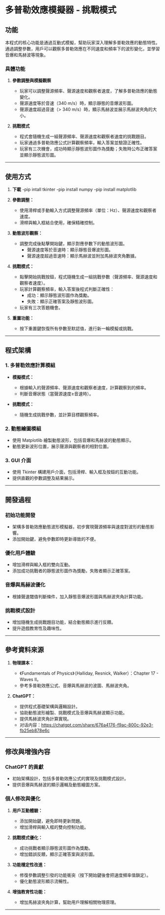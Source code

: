 # 多普勒效應模擬器 - 挑戰模式

## 功能
本程式的核心功能是通過互動式模擬，幫助玩家深入理解多普勒效應的動態特性。通過調整參數，用戶可以觀察多普勒效應在不同速度和頻率下的波形變化，並學習音爆和馬赫波等現象。

### 具體功能
1. **參數調整與模擬觀察**
   - 玩家可以調整聲源頻率、聲源速度和觀察者速度，了解多普勒效應的動態變化。
   - 聲源速度等於音速（340 m/s）時，顯示靜態的音爆波形圖。
   - 聲源速度超過音速（> 340 m/s）時，顯示馬赫波並展示馬赫波夾角的大小。

2. **挑戰模式**
   - 程式會隨機生成一組聲源頻率、聲源速度和觀察者速度的挑戰題目。
   - 玩家通過多普勒效應公式計算觀察頻率，輸入答案並驗證正確性。
   - 玩家有三次機會，成功時顯示靜態波形圖作為獎勵；失敗時公布正確答案並顯示靜態波形圖。

---

## 使用方式
1. **下載**
   -pip intall tkinter
   -pip install numpy
   -pip install matplotlib
   
2. **參數調整：**
   - 使用滑桿或手動輸入方式調整聲源頻率（單位：Hz）、聲源速度和觀察者速度。
   - 滑桿與輸入框結合使用，確保精確控制。

3. **動態波形觀察：**
   - 調整完成後點擊開始鍵，顯示對應參數下的動態波形圖。
     - 聲源速度等於音速時：顯示靜態音爆波形圖。
     - 聲源速度超過音速時：顯示馬赫波並附加馬赫波夾角數據。

4. **挑戰模式：**
   - 點擊開始挑戰按鈕，程式隨機生成一組挑戰參數（聲源頻率、聲源速度和觀察者速度）。
   - 玩家計算觀察頻率，輸入答案後程式判斷正確性：
     - 成功：顯示靜態波形圖作為獎勵。
     - 失敗：顯示正確答案及靜態波形圖。
   - 玩家有三次答題機會。

5. **重置功能：**
   - 按下重置鍵恢復所有參數至默認值，進行新一輪模擬或挑戰。

---

## 程式架構

### 1. 多普勒效應計算模組
- **模擬模式：**
  - 根據輸入的聲源頻率、聲源速度和觀察者速度，計算觀察到的頻率。
  - 判斷音爆狀態（當聲源速度≥音速時）。

- **挑戰模式：**
  - 隨機生成挑戰參數，並計算目標觀察頻率。

### 2. 動態繪圖模組
- 使用 Matplotlib 繪製動態波形，包括音爆和馬赫波的動態顯示。
- 動態更新波形位置，展示聲源與觀察者的相對位置。

### 3. GUI 介面
- 使用 Tkinter 構建用戶介面，包括滑桿、輸入框及按鈕的互動功能。
- 提供直觀的參數調整及結果展示。

---

## 開發過程

### 初始功能開發
- 架構多普勒效應動態波形模擬器，初步實現聲源頻率與速度對波形的動態影響。
- 添加開始鍵，避免參數即時更新導致的不便。

### 優化用戶體驗
- 增加滑桿與輸入框的雙向互動。
- 添加成功挑戰者的靜態波形圖作為獎勵，失敗者顯示正確答案。

### 音爆與馬赫波優化
- 根據聲速閾值判斷條件，加入靜態音爆波形圖與馬赫波夾角計算功能。

### 挑戰模式設計
- 增加隨機生成挑戰題目功能，結合動態顯示進行反饋。
- 提升遊戲教育性及趣味性。

---

## 參考資料來源
1. **物理課本：**
   - 《Fundamentals of Physics》（Halliday, Resnick, Walker）：Chapter 17 - Waves II。
   - 參考多普勒效應公式、音爆與馬赫波的波圖、馬赫波夾角。

2. **ChatGPT：**
   - 提供程式基礎架構與邏輯設計。
   - 協助動態波形繪製、挑戰模式及音爆與馬赫波顯示功能。
   - 提供馬赫波夾角計算實現。
   - 对话内容：https://chatgpt.com/share/676a4176-f9ac-800c-92e3-fb25eb878e6c



---

## 修改與增強內容

### ChatGPT 的貢獻
- 初始架構設計，包括多普勒效應公式的實現及挑戰模式設計。
- 提供音爆與馬赫波的顯示邏輯及動態繪圖方案。

### 個人修改與優化
1. **用戶互動體驗：**
   - 添加開始鍵，避免即時更新問題。
   - 增加滑桿與輸入框的雙向控制功能。

2. **挑戰模式優化：**
   - 成功挑戰者顯示靜態波形圖作為獎勵。
   - 增加錯誤反饋，顯示正確答案與波形圖。

3. **功能穩定性改進：**
   - 修復參數調整引發的功能衝突（按下開始鍵後會把速度頻率值鎖定）。
   - 優化動態波形顯示流暢性。

4. **增強教育性功能：**
   - 增加馬赫波夾角計算，幫助用戶理解相關物理原理。

---
